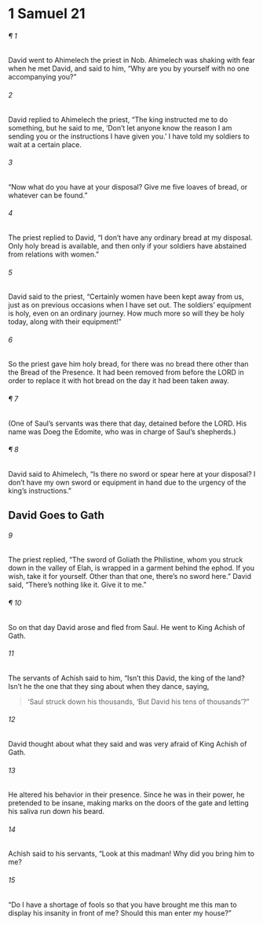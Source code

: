 # 1 Samuel 21
###### ¶ 1
 David went to Ahimelech the priest in Nob. Ahimelech was shaking with fear when he met David, and said to him, “Why are you by yourself with no one accompanying you?”
###### 2
David replied to Ahimelech the priest, “The king instructed me to do something, but he said to me, ‘Don’t let anyone know the reason I am sending you or the instructions I have given you.’ I have told my soldiers to wait at a certain place.
###### 3
“Now what do you have at your disposal? Give me five loaves of bread, or whatever can be found.”
###### 4
The priest replied to David, “I don’t have any ordinary bread at my disposal. Only holy bread is available, and then only if your soldiers have abstained from relations with women.”
###### 5
David said to the priest, “Certainly women have been kept away from us, just as on previous occasions when I have set out. The soldiers’ equipment is holy, even on an ordinary journey. How much more so will they be holy today, along with their equipment!”
###### 6
So the priest gave him holy bread, for there was no bread there other than the Bread of the Presence. It had been removed from before the LORD in order to replace it with hot bread on the day it had been taken away.
###### ¶ 7
(One of Saul’s servants was there that day, detained before the LORD. His name was Doeg the Edomite, who was in charge of Saul’s shepherds.)
###### ¶ 8
David said to Ahimelech, “Is there no sword or spear here at your disposal? I don’t have my own sword or equipment in hand due to the urgency of the king’s instructions.”
## David Goes to Gath
###### 9
The priest replied, “The sword of Goliath the Philistine, whom you struck down in the valley of Elah, is wrapped in a garment behind the ephod. If you wish, take it for yourself. Other than that one, there’s no sword here.” David said, “There’s nothing like it. Give it to me.”
###### ¶ 10
So on that day David arose and fled from Saul. He went to King Achish of Gath.
###### 11
The servants of Achish said to him, “Isn’t this David, the king of the land? Isn’t he the one that they sing about when they dance, saying,
> ‘Saul struck down his thousands,
> ‘But David his tens of thousands’?”
###### 12
David thought about what they said and was very afraid of King Achish of Gath.
###### 13
He altered his behavior in their presence. Since he was in their power, he pretended to be insane, making marks on the doors of the gate and letting his saliva run down his beard.
###### 14
Achish said to his servants, “Look at this madman! Why did you bring him to me?
###### 15
“Do I have a shortage of fools so that you have brought me this man to display his insanity in front of me? Should this man enter my house?”
